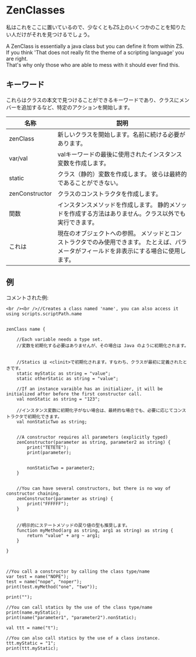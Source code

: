 # ZenClasses

私はこれをここに置いているので、少なくともZS上のいくつかのことを知りたい人だけがそれを見つけるでしょう。

A ZenClass is essentially a java class but you can define it from within ZS.  
If you think 'That does not really fit the theme of a scripting language' you are right.  
That's why only those who are able to mess with it should ever find this.

## キーワード

これらはクラスの本文で見つけることができるキーワードであり、クラスにメンバーを追加するなど、特定のアクションを開始します。

| 名称             | 説明                                                                     |
| -------------- | ---------------------------------------------------------------------- |
| zenClass       | 新しいクラスを開始します。名前に続ける必要があります。                                            |
| var/val        | valキーワードの最後に使用されたインスタンス変数を作成します。                                       |
| static         | クラス（静的）変数を作成します。 彼らは最終的であることができない。                                     |
| zenConstructor | クラスのコンストラクタを作成します。                                                     |
| 関数             | インスタンスメソッドを作成します。 静的メソッドを作成する方法はありません。クラス以外でも実行できます。                   |
| これは            | 現在のオブジェクトへの参照。 メソッドとコンストラクタでのみ使用できます。 たとえば、パラメータがフィールドを非表示にする場合に使用します。 |

## 例

コメントされた例:

```zenscript
<br /><br />//Creates a class named 'name', you can also access it using scripts.scriptPath.name


zenClass name {

    //Each variable needs a type set. 
    //変数を初期化する必要はありませんが、その場合は Java のように初期化されます。


    //Statics は <clinit>で初期化されます。すなわち、クラスが最初に定義されたときです。
    static myStatic as string = "value";
    static otherStatic as string = "value";

    //If an instance varaible has an initializer, it will be initialized after before the first constructor call.
    val nonStatic as string = "123";

    //インスタンス変数に初期化子がない場合は、最終的な場合でも、必要に応じてコンストラクタで初期化できます。
    val nonStaticTwo as string;


    //A constructor requires all parameters (explicitly typed)
    zenConstructor(parameter as string, parameter2 as string) {
        print("TETETE");
        print(parameter);


        nonStaticTwo = parameter2;
    }


    //You can have several constructors, but there is no way of constructor chaining.
    zenConstructor(parameter as string) {
        print("FFFFFF");
    }


    //明示的にステートメソッドの戻り値の型も推奨します。
    function myMethod(arg as string, arg1 as string) as string {
        return "value" + arg ~ arg1;
    }

}



//You call a constructor by calling the class type/name
var test = name("NOPE");
test = name("nope", "noper");
print(test.myMethod("one", "two"));

print("");

//You can call statics by the use of the class type/name
print(name.myStatic);
print(name("parameter1", "parameter2").nonStatic);

val ttt = name("t");

//You can also call statics by the use of a class instance.
ttt.myStatic = "1";
print(ttt.myStatic);
```